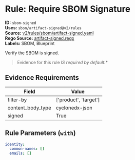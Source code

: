 # Rule: Require SBOM Signature  
**ID:** `sbom-signed`  
**Uses:** `sbom/artifact-signed@v2/rules`  
**Source:** [v2/rules/sbom/artifact-signed.yaml](https://github.com/scribe-public/sample-policies/v2/rules/sbom/artifact-signed.yaml)  
**Rego Source:** [artifact-signed.rego](https://github.com/scribe-public/sample-policies/v2/rules/sbom/artifact-signed.rego)  
**Labels:** SBOM, Blueprint  

Verify the SBOM is signed.

> Evidence for this rule **IS* required by default.**


## Evidence Requirements  
| Field | Value |
|-------|-------|
| filter-by | ['product', 'target'] |
| content_body_type | cyclonedx-json |
| signed | True |

## Rule Parameters (`with`)  
```yaml
identity:
  common-names: []
  emails: []
```

